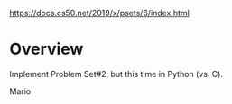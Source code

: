 https://docs.cs50.net/2019/x/psets/6/index.html

# Overview

Implement Problem Set#2, but this time in Python (vs. C).

Mario


